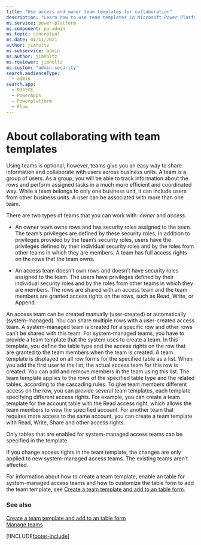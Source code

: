 ```yaml
---
title: "Use access and owner team templates for collaboration"
description: "Learn how to use team templates in Microsoft Power Platform to allow users across business units to share information and collaborate."
ms.service: power-platform
ms.component: pa-admin
ms.topic: conceptual
ms.date: 01/11/2021
author: jimholtz
ms.subservice: admin
ms.author: jimholtz
ms.reviewer: jimholtz
ms.custom: "admin-security"
search.audienceType: 
  - admin
search.app:
  - D365CE
  - PowerApps
  - Powerplatform
  - Flow
---
```

# About collaborating with team templates

Using teams is optional, however, teams give you an easy way to share information and collaborate with users across business units. A team is a group of users. As a group, you will be able to track information about the rows and perform assigned tasks in a much more efficient and coordinated way. While a team belongs to only one business unit, it can include users from other business units. A user can be associated with more than one team.
  
 There are two types of teams that you can work with: *owner* and *access*.  
  
-   An owner team owns rows and has security roles assigned to the team. The team’s privileges are defined by these security roles. In addition to privileges provided by the team’s security roles, users have the privileges defined by their individual security roles and by the roles from other teams in which they are members. A team has full access rights on the rows that the team owns.  
  
-   An access team doesn’t own rows and doesn’t have security roles assigned to the team. The users have privileges defined by their individual security roles and by the roles from other teams in which they are members. The rows are shared with an access team and the team members are granted access rights on the rows, such as Read, Write, or Append.  
  
An access team can be created manually (user-created) or automatically (system-managed). You can share multiple rows with a user-created access team. A system-managed team is created for a specific row and other rows can’t be shared with this team. For system-managed teams, you have to provide a team template that the system uses to create a team. In this template, you define the table type and the access rights on the row that are granted to the team members when the team is created. A team template is displayed on all row forms for the specified table as a list. When you add the first user to the list, the actual access team for this row is created. You can add and remove members in the team using this list. The team template applies to the rows of the specified table type and the related tables, according to the cascading rules. To give team members different access on the row, you can provide several team templates, each template specifying different access rights. For example, you can create a team template for the account table with the Read access right, which allows the team members to view the specified account. For another team that requires more access to the same account, you can create a team template with Read, Write, Share and other access rights.  
  
Only tables that are enabled for system-managed access teams can be specified in the template.  
  
If you change access rights in the team template, the changes are only applied to new system-managed access teams. The existing teams aren’t affected.  
  
For information about how to create a team template, enable an table for system-managed access teams and how to customize the table form to add the team template, see [Create a team template and add to an table form](create-team-template-add-entity-form.md).
  
### See also  
 [Create a team template and add to an table form](create-team-template-add-entity-form.md)   
 [Manage teams](manage-teams.md)    



[!INCLUDE[footer-include](../includes/footer-banner.md)]
